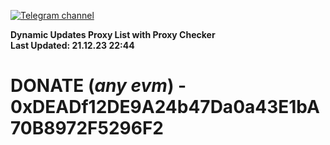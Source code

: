 [![Telegram channel](https://img.shields.io/endpoint?url=https://runkit.io/damiankrawczyk/telegram-badge/branches/master?url=https://t.me/n4z4v0d)](https://t.me/n4z4v0d) 

**Dynamic Updates Proxy List with Proxy Checker**  
**Last Updated: 21.12.23 22:44**

# DONATE (_any evm_) - 0xDEADf12DE9A24b47Da0a43E1bA70B8972F5296F2
